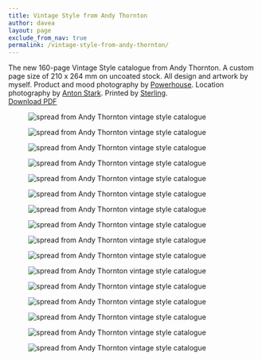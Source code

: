 ```yaml
---
title: Vintage Style from Andy Thornton
author: davea
layout: page
exclude_from_nav: true
permalink: /vintage-style-from-andy-thornton/
---
```


The new 160-page Vintage Style catalogue from Andy Thornton. A custom page size of 210 x 264 mm on uncoated stock. All design and artwork by myself. Product and mood photography by [Powerhouse][1]. Location photography by [Anton Stark][2]. Printed by [Sterling][3].  
[Download PDF][4]

<figure><img src="../images/cover-vintage-style.jpg" alt="spread from Andy Thornton vintage style catalogue" /></figure>
<figure><img src="../images/vintage-style-004-005.jpg" alt="spread from Andy Thornton vintage style catalogue" /></figure>
<figure><img src="../images/vintage-style-006-007.jpg" alt="spread from Andy Thornton vintage style catalogue" /></figure>
<figure><img src="../images/vintage-style-008-009.jpg" alt="spread from Andy Thornton vintage style catalogue" /></figure>
<figure><img src="../images/vintage-style-014-015.jpg" alt="spread from Andy Thornton vintage style catalogue" /></figure>
<figure><img src="../images/vintage-style-018-019.jpg" alt="spread from Andy Thornton vintage style catalogue" /></figure>
<figure><img src="../images/vintage-style-024-025.jpg" alt="spread from Andy Thornton vintage style catalogue" /></figure>
<figure><img src="../images/vintage-style-060-061.jpg" alt="spread from Andy Thornton vintage style catalogue" /></figure>
<figure><img src="../images/vintage-style-064-065.jpg" alt="spread from Andy Thornton vintage style catalogue" /></figure>
<figure><img src="../images/vintage-style-066-067.jpg" alt="spread from Andy Thornton vintage style catalogue" /></figure>
<figure><img src="../images/vintage-style-086-087.jpg" alt="spread from Andy Thornton vintage style catalogue" /></figure>
<figure><img src="../images/vintage-style-090-091.jpg" alt="spread from Andy Thornton vintage style catalogue" /></figure>
<figure><img src="../images/vintage-style-096-097.jpg" alt="spread from Andy Thornton vintage style catalogue" /></figure>
<figure><img src="../images/vintage-style-104-105.jpg" alt="spread from Andy Thornton vintage style catalogue" /></figure>
<figure><img src="../images/vintage-style-124-125.jpg" alt="spread from Andy Thornton vintage style catalogue" /></figure>
<figure><img src="../images/vintage-style-128-129.jpg" alt="spread from Andy Thornton vintage style catalogue" /></figure>

[1]: http://powerhousephoto.co.uk/
[2]: http://www.antonstark.co.uk/
[3]: http://www.sterlingsolutions.co.uk/
[4]: ../downloads/Vintage-Style.pdf
